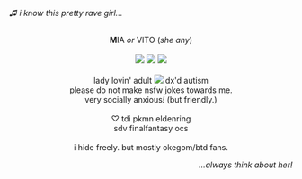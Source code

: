 <i>♫ i know this pretty rave girl...</i>
<p align="center">
 <br><b>M</b>IA  <i>or</i>  VITO‎ ‎(<i>she any</i>)
  <br><br><img src="https://64.media.tumblr.com/01b589b8d5669f372bcca8883800d35d/473928ea48888009-8b/s100x200/e5878bd69010c6acd51da30b27ad473da0ae3f60.pnj"> <img src="https://64.media.tumblr.com/3b34548e10ba7a9ab1e955df30eeaae7/473928ea48888009-c9/s100x200/ec3665eb91f0a12bd0f7046744701e18d70418b4.gifv"> <img src ="https://64.media.tumblr.com/a058b6df5803aceaa24048ab4b77cb34/f1413ef45abf2485-3b/s100x200/fb49aa8a0783dd778a5a9ff022da78f33903f057.gifv">
<br><br>lady lovin' adult  <img src="https://64.media.tumblr.com/5d2a87b7d2b29fc5bcdce2653bc97c06/700d47a0da76ee76-a1/s100x200/b0dc46df13c41292490c4db0d71d82624a552980.gifv">‎ dx'd autism
 <br>please do not make nsfw jokes towards me.
  <br>very socially anxious<i>!</i> (but friendly.)
  <br><br> ♡ tdi pkmn eldenring
    <br> sdv finalfantasy ocs
<br><br> i hide freely. but mostly okegom/btd fans.
</p>
<p align="right">
<i>...always think about her!</i>
</p>
